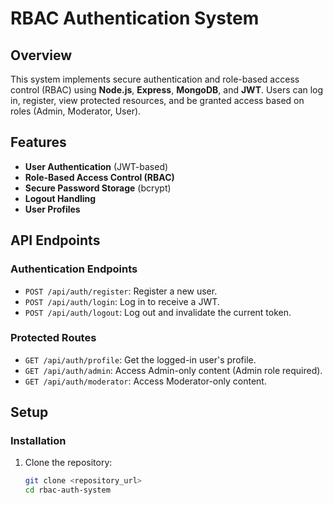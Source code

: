 # RBAC Authentication System

## Overview

This system implements secure authentication and role-based access control (RBAC) using **Node.js**, **Express**, **MongoDB**, and **JWT**. Users can log in, register, view protected resources, and be granted access based on roles (Admin, Moderator, User).

## Features

- **User Authentication** (JWT-based)
- **Role-Based Access Control (RBAC)**
- **Secure Password Storage** (bcrypt)
- **Logout Handling**
- **User Profiles**

## API Endpoints

### Authentication Endpoints

- `POST /api/auth/register`: Register a new user.
- `POST /api/auth/login`: Log in to receive a JWT.
- `POST /api/auth/logout`: Log out and invalidate the current token.

### Protected Routes

- `GET /api/auth/profile`: Get the logged-in user's profile.
- `GET /api/auth/admin`: Access Admin-only content (Admin role required).
- `GET /api/auth/moderator`: Access Moderator-only content.

## Setup

### Installation

1. Clone the repository:
   ```bash
   git clone <repository_url>
   cd rbac-auth-system
   ```
